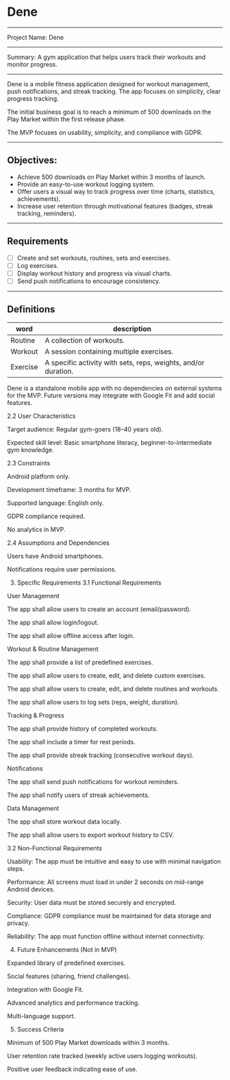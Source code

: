 # Dene
---
Project Name: Dene

---
Summary: A gym application that helps users track their workouts and monitor progress.

---
Dene is a mobile fitness application designed for workout management, push notifications, and streak tracking. The app focuses on simplicity, clear progress tracking.

The initial business goal is to reach a minimum of 500 downloads on the Play Market within the first release phase.

The MVP focuses on usability, simplicity, and compliance with GDPR.

---
## Objectives:

- Achieve 500 downloads on Play Market within 3 months of launch.
- Provide an easy-to-use workout logging system.
- Offer users a visual way to track progress over time (charts, statistics, achievements).
- Increase user retention through motivational features (badges, streak tracking, reminders).

---
## Requirements

- [ ] Create and set workouts, routines, sets and exercises.
- [ ] Log exercises.
- [ ] Display workout history and progress via visual charts.
- [ ] Send push notifications to encourage consistency.

---
## Definitions

| word | description |
|---|---|
| Routine | A collection of workouts. |
| Workout | A session containing multiple exercises. |
| Exercise | A specific activity with sets, reps, weights, and/or duration. |


Dene is a standalone mobile app with no dependencies on external systems for the MVP. Future versions may integrate with Google Fit and add social features.

2.2 User Characteristics

Target audience: Regular gym-goers (18–40 years old).

Expected skill level: Basic smartphone literacy, beginner-to-intermediate gym knowledge.

2.3 Constraints

Android platform only.

Development timeframe: 3 months for MVP.

Supported language: English only.

GDPR compliance required.

No analytics in MVP.

2.4 Assumptions and Dependencies

Users have Android smartphones.

Notifications require user permissions.

3. Specific Requirements
3.1 Functional Requirements

User Management

The app shall allow users to create an account (email/password).

The app shall allow login/logout.

The app shall allow offline access after login.

Workout & Routine Management

The app shall provide a list of predefined exercises.

The app shall allow users to create, edit, and delete custom exercises.

The app shall allow users to create, edit, and delete routines and workouts.

The app shall allow users to log sets (reps, weight, duration).

Tracking & Progress

The app shall provide history of completed workouts.

The app shall include a timer for rest periods.

The app shall provide streak tracking (consecutive workout days).

Notifications

The app shall send push notifications for workout reminders.

The app shall notify users of streak achievements.

Data Management

The app shall store workout data locally.

The app shall allow users to export workout history to CSV.

3.2 Non-Functional Requirements

Usability: The app must be intuitive and easy to use with minimal navigation steps.

Performance: All screens must load in under 2 seconds on mid-range Android devices.

Security: User data must be stored securely and encrypted.

Compliance: GDPR compliance must be maintained for data storage and privacy.

Reliability: The app must function offline without internet connectivity.

4. Future Enhancements (Not in MVP)

Expanded library of predefined exercises.

Social features (sharing, friend challenges).

Integration with Google Fit.

Advanced analytics and performance tracking.

Multi-language support.

5. Success Criteria

Minimum of 500 Play Market downloads within 3 months.

User retention rate tracked (weekly active users logging workouts).

Positive user feedback indicating ease of use.

